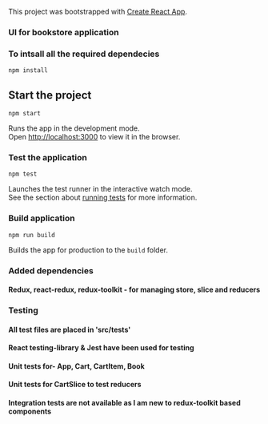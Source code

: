 This project was bootstrapped with [Create React App](https://github.com/facebook/create-react-app).

### UI for bookstore application


### To intsall all the required dependecies

```
npm install
```

## Start the project

```
npm start
```

Runs the app in the development mode.<br>
Open [http://localhost:3000](http://localhost:3000) to view it in the browser.

### Test the application

```
npm test
```

Launches the test runner in the interactive watch mode.<br>
See the section about [running tests](https://facebook.github.io/create-react-app/docs/running-tests) for more information.

### Build application

```
npm run build
```

Builds the app for production to the `build` folder.<br>


### Added dependencies
#### Redux, react-redux, redux-toolkit - for managing store, slice and reducers

### Testing
#### All test files are placed in 'src/tests'
#### React testing-library & Jest have been used for testing
#### Unit tests for- App, Cart, CartItem, Book
#### Unit tests for CartSlice to test reducers
#### Integration tests are not available as I am new to redux-toolkit based components
